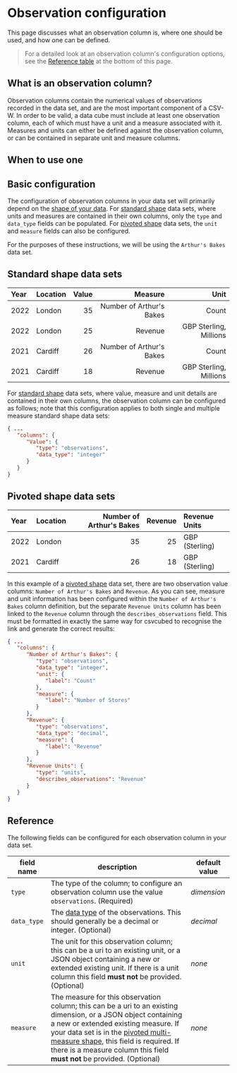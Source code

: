 # Observation configuration

This page discusses what an observation column is, where one should be used, and how one can be defined.

> For a detailed look at an observation column's configuration options, see the [Reference table](#reference) at the bottom of this page.

## What is an observation column?

Observation columns contain the numerical values of observations recorded in the data set, and are the most important component of a CSV-W. In order to be valid, a data cube must include at least one observation column, each of which must have a unit and a measure associated with it. Measures and units can either be defined against the observation column, or can be contained in separate unit and measure columns.

## When to use one


## Basic configuration

The configuration of observation columns in your data set will primarily depend on the [shape of your data](../../shape-data/index.md). For [standard shape](../../shape-data/standard-shape.md) data sets, where units and measures are contained in their own columns, only the `type` and `data_type` fields can be populated. For [pivoted shape](../../shape-data/pivoted-shape.md) data sets, the `unit` and `measure` fields can also be configured.

For the purposes of these instructions, we will be using the `Arthur's Bakes` data set.

## Standard shape data sets

| Year | Location | Value |                  Measure |                   Unit |
|:-----|:---------|------:|-------------------------:|-----------------------:|
| 2022 | London   |    35 | Number of Arthur's Bakes |                  Count |
| 2022 | London   |    25 |                  Revenue | GBP Sterling, Millions |
| 2021 | Cardiff  |    26 | Number of Arthur's Bakes |                  Count |
| 2021 | Cardiff  |    18 |                  Revenue | GBP Sterling, Millions |

For [standard shape](../../shape-data/standard-shape.md) data sets, where value, measure and unit details are contained in their own columns, the observation column can be configured as follows; note that this configuration applies to both single and multiple measure standard shape data sets:

```json
{ ...
   "columns": {
      "Value": {
         "type": "observations",
         "data_type": "integer"
      }
   }
}
```

## Pivoted shape data sets

| Year | Location | Number of Arthur's Bakes | Revenue | Revenue Units  |
|:-----|:---------|-------------------------:|--------:|:---------------|
| 2022 | London   |                       35 |      25 | GBP (Sterling) |
| 2021 | Cardiff  |                       26 |      18 | GBP (Sterling) |

In this example of a [pivoted shape](../../shape-data/pivoted-shape.md) data set, there are two observation value columns: `Number of Arthur's Bakes` and `Revenue`. As you can see, measure and unit information has been configured within the `Number of Arthur's Bakes` column definition, but the separate `Revenue Units` column has been linked to the `Revenue` column through the `describes_observations` field. This must be formatted in exactly the same way for csvcubed to recognise the link and generate the correct results:

```json
{ ...
   "columns": {
      "Number of Arthur's Bakes": {
         "type": "observations",
         "data_type": "integer",
         "unit": {
            "label": "Count"
         },
         "measure": {
            "label": "Number of Stores"
         }
      },
      "Revenue": {
         "type": "observations",
         "data_type": "decimal",
         "measure": {
            "label": "Revenue"
         }
      },
      "Revenue Units": {
         "type": "units",
         "describes_observations": "Revenue"
      }
   }
}
```

## Reference

The following fields can be configured for each observation column in your data set.

| **field name** | **description**                                                                                                                                                                                                                                                                                                                                                      | **default value** |
|----------------|----------------------------------------------------------------------------------------------------------------------------------------------------------------------------------------------------------------------------------------------------------------------------------------------------------------------------------------------------------------------|-------------------|
| `type`         | The type of the column; to configure an observation column use the value `observations`. (Required)                                                                                                                                                                                                                                                                  | *dimension*       |
| `data_type`    | The [data type](https://www.w3.org/TR/2015/REC-tabular-metadata-20151217/#h-built-in-datatypes) of the observations. This should generally be a decimal or integer. (Optional)                                                                                                                                                                                       | *decimal*         |
| `unit`         | The unit for this observation column; this can be a uri to an existing unit, or a JSON object containing a new or extended existing unit. If there is a unit column this field **must not** be provided. (Optional)                                                                                                                                                      | *none*            |
| `measure`      | The measure for this observation column; this can be a uri to an existing dimension, or a JSON object containing a new or extended existing measure. If your data set is in the [pivoted multi-measure shape](../../shape-data/pivoted-shape.md#multiple-measures), this field is required. If there is a measure column this field **must not** be provided. (Optional) | *none*            |

